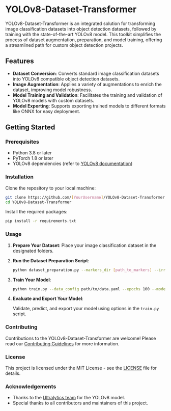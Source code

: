 # YOLOv8-Dataset-Transformer

YOLOv8-Dataset-Transformer is an integrated solution for transforming image classification datasets into object detection datasets, followed by training with the state-of-the-art YOLOv8 model. This toolkit simplifies the process of dataset augmentation, preparation, and model training, offering a streamlined path for custom object detection projects.

## Features

- **Dataset Conversion**: Converts standard image classification datasets into YOLOv8 compatible object detection datasets.
- **Image Augmentation**: Applies a variety of augmentations to enrich the dataset, improving model robustness.
- **Model Training and Validation**: Facilitates the training and validation of YOLOv8 models with custom datasets.
- **Model Exporting**: Supports exporting trained models to different formats like ONNX for easy deployment.

## Getting Started

### Prerequisites

- Python 3.8 or later
- PyTorch 1.8 or later
- YOLOv8 dependencies (refer to [YOLOv8 documentation](https://github.com/ultralytics/yolov8))

### Installation

Clone the repository to your local machine:

```bash
git clone https://github.com/[YourUsername]/YOLOv8-Dataset-Transformer.git
cd YOLOv8-Dataset-Transformer
```

Install the required packages:

```bash
pip install -r requirements.txt
```

### Usage

1. **Prepare Your Dataset**: Place your image classification dataset in the designated folders.

2. **Run the Dataset Preparation Script**:

    ```bash
    python dataset_preparation.py --markers_dir [path_to_markers] --irrelevant_images_dir [path_to_irrelevant_images] --output_dir [path_to_output] --total_images [number_of_images]
    ```

3. **Train Your Model**:

    ```bash
    python train.py --data_config path/to/data.yaml --epochs 100 --model_name yolov8n.pt
    ```

4. **Evaluate and Export Your Model**:

    Validate, predict, and export your model using options in the `train.py` script.

### Contributing

Contributions to the YOLOv8-Dataset-Transformer are welcome! Please read our [Contributing Guidelines](CONTRIBUTING.md) for more information.

### License

This project is licensed under the MIT License - see the [LICENSE](LICENSE) file for details.

### Acknowledgements

- Thanks to the [Ultralytics team](https://ultralytics.com) for the YOLOv8 model.
- Special thanks to all contributors and maintainers of this project.